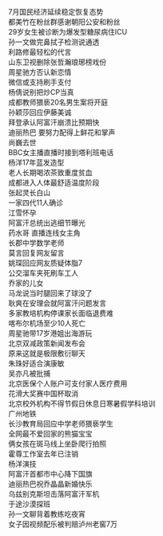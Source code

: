 7月国民经济延续稳定恢复态势  
都美竹在粉丝群感谢朝阳公安和粉丝  
29岁女生被诊断为爆发型糖尿病住ICU  
孙一文做完鼻拭子检测说通透  
利路修最轻松的代言  
山东卫视删除张哲瀚琅琊榜戏份  
周星驰方否认新恋情  
微信或支持刷手支付  
杨倩说别把炒CP当真  
成都教师猥亵20名男生案将开庭  
孙颖莎回应伊藤美诚  
拜登承认阿富汗崩溃比预期快  
迪丽热巴 要努力配得上鲜花和掌声  
尚巍去世  
BBC女主播直播时接到塔利班电话  
杨洋17年蓝发造型  
老人长期喝浓茶致重度贫血  
成都进入人体最舒适温度阶段  
张起灵长白山  
一家四代11人确诊  
江雪怀孕  
阿富汗总统出逃细节曝光  
药水哥 直播连线女主角  
长郡中学数学老师  
莫言回复网友留言  
姚琛回应网友质疑体脂7  
公交溜车夹死刷车工人  
乔家的儿女  
马龙说当时腿回来了球没了  
耿爽在安理会就阿富汗问题发言  
多家教培机构停课家长面临退费难  
喀布尔机场至少10人死亡  
周星驰带17岁港姐出海游玩  
北京双减政策新闻发布会  
原来这就是极限敷衍聊天  
朱珠好适合演康敏  
吴亦凡被批捕  
北京医保个人账户可支付家人医疗费用  
花滑大奖赛中国杯取消  
北京校外机构不得节假日休息日寒暑假学科培训  
广州地铁  
长沙教育局回应中学老师猥亵学生  
全网最不爱回家的熊猫宝宝  
俩女孩在斑马线上坐卧爬行拍照  
霍尊工作室去年已注销  
杨洋演技  
阿富汗首都市中心降下国旗  
迪丽热巴祝乔晶晶新婚快乐  
乌兹别克斯坦击落阿富汗军机  
于途沙漠探班  
孙一文聊背着教练吃夜宵  
女子因视频配乐被判赔泸州老窖7万  
